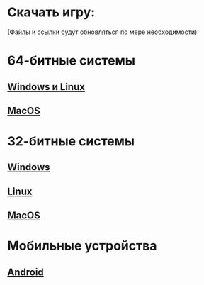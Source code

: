 # Скачать игру:
(Файлы и ссылки будут обновляться по мере необходимости)
# 64-битные системы
## [Windows и Linux](https://disk.yandex.ru/d/sfx-KhA2OSRwWQ)
## [MacOS](https://disk.yandex.ru/d/5DIf25Busq9ayg)
# 32-битные системы
## [Windows](https://disk.yandex.ru/d/H0qf16W47yU3EQ)
## [Linux](https://disk.yandex.ru/d/oJu18fxMBzpG6A)
## [MacOS](https://disk.yandex.ru/d/Eay4U5h2uXBugQ)
# Мобильные устройства
## [Android](https://disk.yandex.ru/d/qghOUJdUiVmQAQ)
